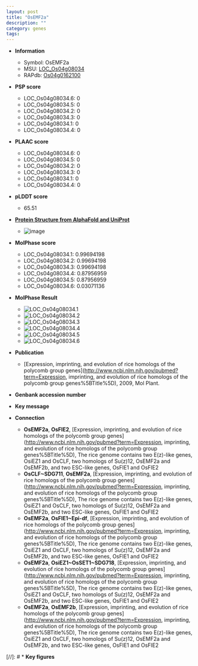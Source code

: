 ```yaml
---
layout: post
title: "OsEMF2a"
description: ""
category: genes
tags: 
---
```


* **Information**  
    + Symbol: OsEMF2a  
    + MSU: [LOC_Os04g08034](http://rice.plantbiology.msu.edu/cgi-bin/ORF_infopage.cgi?orf=LOC_Os04g08034)  
    + RAPdb: [Os04g0162100](http://rapdb.dna.affrc.go.jp/viewer/gbrowse_details/irgsp1?name=Os04g0162100)  

* **PSP score**  
    + LOC_Os04g08034.6: 0 
    + LOC_Os04g08034.5: 0 
    + LOC_Os04g08034.2: 0 
    + LOC_Os04g08034.3: 0 
    + LOC_Os04g08034.1: 0 
    + LOC_Os04g08034.4: 0 

* **PLAAC score**  
    + LOC_Os04g08034.6: 0 
    + LOC_Os04g08034.5: 0 
    + LOC_Os04g08034.2: 0 
    + LOC_Os04g08034.3: 0 
    + LOC_Os04g08034.1: 0 
    + LOC_Os04g08034.4: 0 

* **pLDDT score**
    + 65.51

* **[Protein Structure from AlphaFold and UniProt](https://www.uniprot.org/uniprotkb/Q0JF48/entry#structure)**
    + ![image](https://ricepsp.github.io/images/Q0/AF-Q0JF48-F1.png)

* **MolPhase score**
    + LOC_Os04g08034.1: 0.99694198
    + LOC_Os04g08034.2: 0.99694198
    + LOC_Os04g08034.3: 0.99694198
    + LOC_Os04g08034.4: 0.87956959
    + LOC_Os04g08034.5: 0.87956959
    + LOC_Os04g08034.6: 0.03071136

* **MolPhase Result**
    + ![LOC_Os04g08034.1](https://304243504.github.io/Pictures/LOC_Os04g/LOC_Os04g08034.1.png)
    + ![LOC_Os04g08034.2](https://304243504.github.io/Pictures/LOC_Os04g/LOC_Os04g08034.2.png)
    + ![LOC_Os04g08034.3](https://304243504.github.io/Pictures/LOC_Os04g/LOC_Os04g08034.3.png)
    + ![LOC_Os04g08034.4](https://304243504.github.io/Pictures/LOC_Os04g/LOC_Os04g08034.4.png)
    + ![LOC_Os04g08034.5](https://304243504.github.io/Pictures/LOC_Os04g/LOC_Os04g08034.5.png)
    + ![LOC_Os04g08034.6](https://304243504.github.io/Pictures/LOC_Os04g/LOC_Os04g08034.6.png)

* **Publication**  
    + [Expression, imprinting, and evolution of rice homologs of the polycomb group genes](http://www.ncbi.nlm.nih.gov/pubmed?term=Expression, imprinting, and evolution of rice homologs of the polycomb group genes%5BTitle%5D), 2009, Mol Plant.

* **Genbank accession number**  

* **Key message**  

* **Connection**  
    + __OsEMF2a__, __OsFIE2__, [Expression, imprinting, and evolution of rice homologs of the polycomb group genes](http://www.ncbi.nlm.nih.gov/pubmed?term=Expression, imprinting, and evolution of rice homologs of the polycomb group genes%5BTitle%5D), The rice genome contains two E(z)-like genes, OsiEZ1 and OsCLF, two homologs of Su(z)12, OsEMF2a and OsEMF2b, and two ESC-like genes, OsFIE1 and OsFIE2
    + __OsCLF~SDG711__, __OsEMF2a__, [Expression, imprinting, and evolution of rice homologs of the polycomb group genes](http://www.ncbi.nlm.nih.gov/pubmed?term=Expression, imprinting, and evolution of rice homologs of the polycomb group genes%5BTitle%5D), The rice genome contains two E(z)-like genes, OsiEZ1 and OsCLF, two homologs of Su(z)12, OsEMF2a and OsEMF2b, and two ESC-like genes, OsFIE1 and OsFIE2
    + __OsEMF2a__, __OsFIE1~Epi-df__, [Expression, imprinting, and evolution of rice homologs of the polycomb group genes](http://www.ncbi.nlm.nih.gov/pubmed?term=Expression, imprinting, and evolution of rice homologs of the polycomb group genes%5BTitle%5D), The rice genome contains two E(z)-like genes, OsiEZ1 and OsCLF, two homologs of Su(z)12, OsEMF2a and OsEMF2b, and two ESC-like genes, OsFIE1 and OsFIE2
    + __OsEMF2a__, __OsiEZ1~OsSET1~SDG718__, [Expression, imprinting, and evolution of rice homologs of the polycomb group genes](http://www.ncbi.nlm.nih.gov/pubmed?term=Expression, imprinting, and evolution of rice homologs of the polycomb group genes%5BTitle%5D), The rice genome contains two E(z)-like genes, OsiEZ1 and OsCLF, two homologs of Su(z)12, OsEMF2a and OsEMF2b, and two ESC-like genes, OsFIE1 and OsFIE2
    + __OsEMF2a__, __OsEMF2b__, [Expression, imprinting, and evolution of rice homologs of the polycomb group genes](http://www.ncbi.nlm.nih.gov/pubmed?term=Expression, imprinting, and evolution of rice homologs of the polycomb group genes%5BTitle%5D), The rice genome contains two E(z)-like genes, OsiEZ1 and OsCLF, two homologs of Su(z)12, OsEMF2a and OsEMF2b, and two ESC-like genes, OsFIE1 and OsFIE2

[//]: # * **Key figures**  


